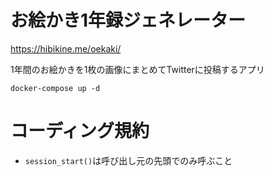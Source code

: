 # お絵かき1年録ジェネレーター

https://hibikine.me/oekaki/

1年間のお絵かきを1枚の画像にまとめてTwitterに投稿するアプリ

```
docker-compose up -d
```

# コーディング規約
- `session_start()`は呼び出し元の先頭でのみ呼ぶこと
